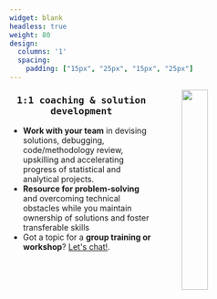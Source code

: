 ```yaml
---
widget: blank
headless: true
weight: 80
design:
  columns: '1'
  spacing:
    padding: ["15px", "25px", "15px", "25px"]
---
```


<img align="right" width="30%" height="30%" src="/media/consulting_coaching.png" hspace = "10%"/>

<h3 style="text-align: center; font-family: Lucida Console, monospace;"><strong>1:1 coaching & solution development</strong></h3>

* <strong>Work with your team</strong> in devising solutions, debugging, code/methodology review, upskilling and accelerating progress of statistical and analytical projects.
* <strong>Resource for problem-solving</strong> and overcoming technical obstacles while you maintain ownership of solutions and foster transferable skills
* Got a topic for a <strong>group training or workshop</strong>? [Let's chat!](#/contact).